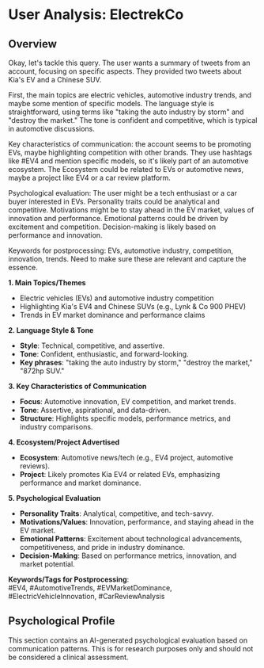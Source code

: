 # User Analysis: ElectrekCo

## Overview

<think>
Okay, let's tackle this query. The user wants a summary of tweets from an account, focusing on specific aspects. They provided two tweets about Kia's EV and a Chinese SUV. 

First, the main topics are electric vehicles, automotive industry trends, and maybe some mention of specific models. The language style is straightforward, using terms like "taking the auto industry by storm" and "destroy the market." The tone is confident and competitive, which is typical in automotive discussions.

Key characteristics of communication: the account seems to be promoting EVs, maybe highlighting competition with other brands. They use hashtags like #EV4 and mention specific models, so it's likely part of an automotive ecosystem. The Ecosystem could be related to EVs or automotive news, maybe a project like EV4 or a car review platform.

Psychological evaluation: The user might be a tech enthusiast or a car buyer interested in EVs. Personality traits could be analytical and competitive. Motivations might be to stay ahead in the EV market, values of innovation and performance. Emotional patterns could be driven by excitement and competition. Decision-making is likely based on performance and innovation.

Keywords for postprocessing: EVs, automotive industry, competition, innovation, trends. Need to make sure these are relevant and capture the essence.
</think>

**1. Main Topics/Themes**  
- Electric vehicles (EVs) and automotive industry competition  
- Highlighting Kia's EV4 and Chinese SUVs (e.g., Lynk & Co 900 PHEV)  
- Trends in EV market dominance and performance claims  

**2. Language Style & Tone**  
- **Style**: Technical, competitive, and assertive.  
- **Tone**: Confident, enthusiastic, and forward-looking.  
- **Key phrases**: "taking the auto industry by storm," "destroy the market," "872hp SUV."  

**3. Key Characteristics of Communication**  
- **Focus**: Automotive innovation, EV competition, and market trends.  
- **Tone**: Assertive, aspirational, and data-driven.  
- **Structure**: Highlights specific models, performance metrics, and industry comparisons.  

**4. Ecosystem/Project Advertised**  
- **Ecosystem**: Automotive news/tech (e.g., EV4 project, automotive reviews).  
- **Project**: Likely promotes Kia EV4 or related EVs, emphasizing performance and market dominance.  

**5. Psychological Evaluation**  
- **Personality Traits**: Analytical, competitive, and tech-savvy.  
- **Motivations/Values**: Innovation, performance, and staying ahead in the EV market.  
- **Emotional Patterns**: Excitement about technological advancements, competitiveness, and pride in industry dominance.  
- **Decision-Making**: Based on performance metrics, innovation, and market potential.  

**Keywords/Tags for Postprocessing**:  
#EV4, #AutomotiveTrends, #EVMarketDominance, #ElectricVehicleInnovation, #CarReviewAnalysis

## Psychological Profile

This section contains an AI-generated psychological evaluation based on communication patterns. This is for research purposes only and should not be considered a clinical assessment.